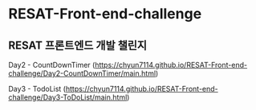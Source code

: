 # RESAT-Front-end-challenge
RESAT 프론트엔드 개발 챌린지 
---
Day2 - CountDownTimer
(https://chyun7114.github.io/RESAT-Front-end-challenge/Day2-CountDownTimer/main.html)

Day3 - TodoList
(https://chyun7114.github.io/RESAT-Front-end-challenge/Day3-ToDoList/main.html)
